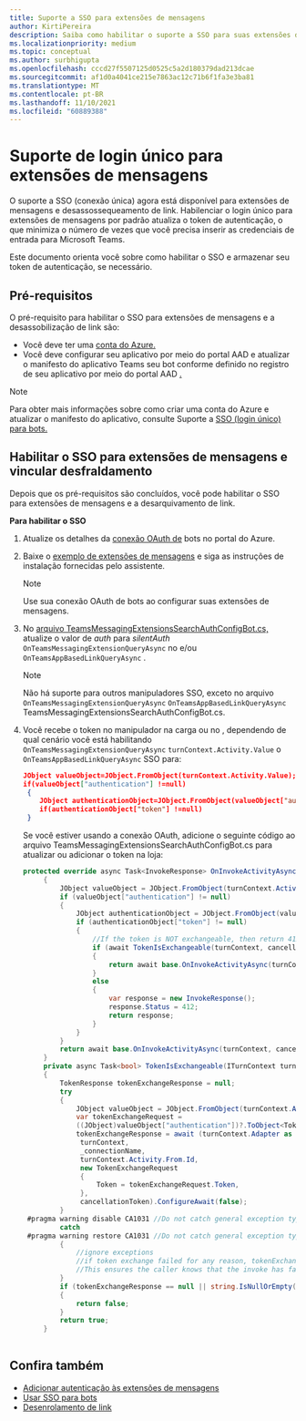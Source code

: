 ```yaml
---
title: Suporte a SSO para extensões de mensagens
author: KirtiPereira
description: Saiba como habilitar o suporte a SSO para suas extensões de mensagens com exemplos de código.
ms.localizationpriority: medium
ms.topic: conceptual
ms.author: surbhigupta
ms.openlocfilehash: cccd27f5507125d0525c5a2d180379dad213dcae
ms.sourcegitcommit: af1d0a4041ce215e7863ac12c71b6f1fa3e3ba81
ms.translationtype: MT
ms.contentlocale: pt-BR
ms.lasthandoff: 11/10/2021
ms.locfileid: "60889388"
---
```

# <a name="single-sign-on-support-for-messaging-extensions"></a>Suporte de login único para extensões de mensagens
 
O suporte a SSO (conexão única) agora está disponível para extensões de mensagens e desassossequeamento de link. Habilenciar o login único para extensões de mensagens por padrão atualiza o token de autenticação, o que minimiza o número de vezes que você precisa inserir as credenciais de entrada para Microsoft Teams.

Este documento orienta você sobre como habilitar o SSO e armazenar seu token de autenticação, se necessário.

## <a name="prerequisites"></a>Pré-requisitos

O pré-requisito para habilitar o SSO para extensões de mensagens e a desassobilização de link são:
* Você deve ter uma [conta do Azure.](https://azure.microsoft.com/free/)
* Você deve configurar seu aplicativo por meio do portal AAD e atualizar o manifesto do aplicativo Teams seu bot conforme definido no registro de seu aplicativo por meio do portal AAD [.](../../bots/how-to/authentication/auth-aad-sso-bots.md#register-your-app-through-the-aad-portal)

> [!NOTE]
> Para obter mais informações sobre como criar uma conta do Azure e atualizar o manifesto do aplicativo, consulte Suporte a [SSO (login único) para bots.](../../bots/how-to/authentication/auth-aad-sso-bots.md)

## <a name="enable-sso-for-messaging-extensions-and-link-unfurling"></a>Habilitar o SSO para extensões de mensagens e vincular desfraldamento

Depois que os pré-requisitos são concluídos, você pode habilitar o SSO para extensões de mensagens e a desarquivamento de link.

**Para habilitar o SSO**
1. Atualize os detalhes da [conexão OAuth de](../../bots/how-to/authentication/auth-aad-sso-bots.md#update-the-azure-portal-with-the-oauth-connection) bots no portal do Azure.
2. Baixe o [exemplo de extensões de mensagens](https://github.com/microsoft/BotBuilder-Samples/tree/main/samples/csharp_dotnetcore/52.teams-messaging-extensions-search-auth-config) e siga as instruções de instalação fornecidas pelo assistente.
   > [!NOTE]
   > Use sua conexão OAuth de bots ao configurar suas extensões de mensagens.
3. No [arquivo TeamsMessagingExtensionsSearchAuthConfigBot.cs,](https://github.com/microsoft/BotBuilder-Samples/tree/main/samples/csharp_dotnetcore/52.teams-messaging-extensions-search-auth-config/Bots/TeamsMessagingExtensionsSearchAuthConfigBot.cs) atualize o valor de *auth* para *silentAuth* `OnTeamsMessagingExtensionQueryAsync` no e/ou `OnTeamsAppBasedLinkQueryAsync` .  

    > [!NOTE]
    > Não há suporte para outros manipuladores SSO, exceto no arquivo `OnTeamsMessagingExtensionQueryAsync` `OnTeamsAppBasedLinkQueryAsync` TeamsMessagingExtensionsSearchAuthConfigBot.cs.
   
4. Você recebe o token no manipulador na carga ou no , dependendo de qual cenário você está habilitando `OnTeamsMessagingExtensionQueryAsync` `turnContext.Activity.Value` o `OnTeamsAppBasedLinkQueryAsync` SSO para:

    ```json
    JObject valueObject=JObject.FromObject(turnContext.Activity.Value);
    if(valueObject["authentication"] !=null)
     {
        JObject authenticationObject=JObject.FromObject(valueObject["authentication"]);
        if(authenticationObject["token"] !=null)
     }
    
     ```
  
    Se você estiver usando a conexão OAuth, adicione o seguinte código ao arquivo TeamsMessagingExtensionsSearchAuthConfigBot.cs para atualizar ou adicionar o token na loja:
    
   ```C#
   protected override async Task<InvokeResponse> OnInvokeActivityAsync(ITurnContext<IInvokeActivity> turnContext, CancellationToken cancellationToken)
        {
            JObject valueObject = JObject.FromObject(turnContext.Activity.Value);
            if (valueObject["authentication"] != null)
            {
                JObject authenticationObject = JObject.FromObject(valueObject["authentication"]);
                if (authenticationObject["token"] != null)
                {
                    //If the token is NOT exchangeable, then return 412 to require user consent
                    if (await TokenIsExchangeable(turnContext, cancellationToken))
                    {
                        return await base.OnInvokeActivityAsync(turnContext, cancellationToken).ConfigureAwait(false);
                    }
                    else
                    {
                        var response = new InvokeResponse();
                        response.Status = 412;
                        return response;
                    }
                }
            }
            return await base.OnInvokeActivityAsync(turnContext, cancellationToken).ConfigureAwait(false);
        }
        private async Task<bool> TokenIsExchangeable(ITurnContext turnContext, CancellationToken cancellationToken)
        {
            TokenResponse tokenExchangeResponse = null;
            try
            {
                JObject valueObject = JObject.FromObject(turnContext.Activity.Value);
                var tokenExchangeRequest =
                ((JObject)valueObject["authentication"])?.ToObject<TokenExchangeInvokeRequest>();
                tokenExchangeResponse = await (turnContext.Adapter as IExtendedUserTokenProvider).ExchangeTokenAsync(
                 turnContext,
                 _connectionName,
                 turnContext.Activity.From.Id,
                 new TokenExchangeRequest
                 {
                     Token = tokenExchangeRequest.Token,
                 },
                 cancellationToken).ConfigureAwait(false);
            }
    #pragma warning disable CA1031 //Do not catch general exception types (ignoring, see comment below)
            catch
    #pragma warning restore CA1031 //Do not catch general exception types
            {
                //ignore exceptions
                //if token exchange failed for any reason, tokenExchangeResponse above remains null, and a failure invoke response is sent to the caller.
                //This ensures the caller knows that the invoke has failed.
            }
            if (tokenExchangeResponse == null || string.IsNullOrEmpty(tokenExchangeResponse.Token))
            {
                return false;
            }
            return true;
        }
    
    ```    

## <a name="see-also"></a>Confira também

* [Adicionar autenticação às extensões de mensagens](add-authentication.md)
* [Usar SSO para bots](../../bots/how-to/authentication/auth-aad-sso-bots.md)
* [Desenrolamento de link](link-unfurling.md)

